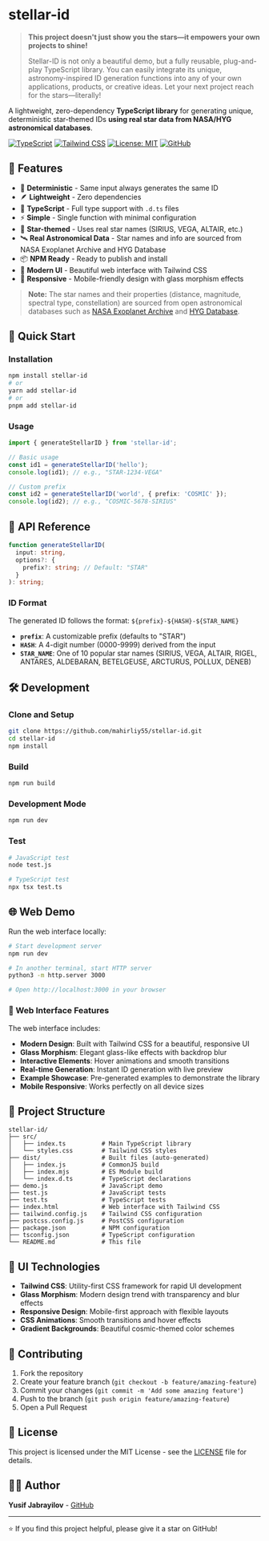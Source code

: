 # stellar-id

> **This project doesn't just show you the stars—it empowers your own projects to shine!**
> 
> Stellar-ID is not only a beautiful demo, but a fully reusable, plug-and-play TypeScript library. You can easily integrate its unique, astronomy-inspired ID generation functions into any of your own applications, products, or creative ideas. Let your next project reach for the stars—literally!

A lightweight, zero-dependency **TypeScript library** for generating unique, deterministic star-themed IDs **using real star data from NASA/HYG astronomical databases**.

[![TypeScript](https://img.shields.io/badge/TypeScript-007ACC?style=for-the-badge&logo=typescript&logoColor=white)](https://www.typescriptlang.org/)
[![Tailwind CSS](https://img.shields.io/badge/Tailwind_CSS-38B2AC?style=for-the-badge&logo=tailwind-css&logoColor=white)](https://tailwindcss.com/)
[![License: MIT](https://img.shields.io/badge/License-MIT-yellow.svg?style=for-the-badge)](https://opensource.org/licenses/MIT)
[![GitHub](https://img.shields.io/badge/GitHub-100000?style=for-the-badge&logo=github&logoColor=white)](https://github.com/mahirliy55/stellar-id)

## 🌟 Features

- 🎯 **Deterministic** - Same input always generates the same ID
- 🪶 **Lightweight** - Zero dependencies
- 📝 **TypeScript** - Full type support with `.d.ts` files
- ⚡ **Simple** - Single function with minimal configuration
- 🌟 **Star-themed** - Uses real star names (SIRIUS, VEGA, ALTAIR, etc.)
- 🛰️ **Real Astronomical Data** - Star names and info are sourced from NASA Exoplanet Archive and HYG Database
- 📦 **NPM Ready** - Ready to publish and install
- 🎨 **Modern UI** - Beautiful web interface with Tailwind CSS
- 📱 **Responsive** - Mobile-friendly design with glass morphism effects

> **Note:** The star names and their properties (distance, magnitude, spectral type, constellation) are sourced from open astronomical databases such as [NASA Exoplanet Archive](https://exoplanetarchive.ipac.caltech.edu/) and [HYG Database](https://astronexus.com/hyg).

## 🚀 Quick Start

### Installation

```bash
npm install stellar-id
# or
yarn add stellar-id
# or
pnpm add stellar-id
```

### Usage

```typescript
import { generateStellarID } from 'stellar-id';

// Basic usage
const id1 = generateStellarID('hello');
console.log(id1); // e.g., "STAR-1234-VEGA"

// Custom prefix
const id2 = generateStellarID('world', { prefix: 'COSMIC' });
console.log(id2); // e.g., "COSMIC-5678-SIRIUS"
```

## 📖 API Reference

```typescript
function generateStellarID(
  input: string,
  options?: {
    prefix?: string; // Default: "STAR"
  }
): string;
```

### ID Format
The generated ID follows the format: `${prefix}-${HASH}-${STAR_NAME}`

- **`prefix`**: A customizable prefix (defaults to "STAR")
- **`HASH`**: A 4-digit number (0000-9999) derived from the input
- **`STAR_NAME`**: One of 10 popular star names (SIRIUS, VEGA, ALTAIR, RIGEL, ANTARES, ALDEBARAN, BETELGEUSE, ARCTURUS, POLLUX, DENEB)

## 🛠️ Development

### Clone and Setup

```bash
git clone https://github.com/mahirliy55/stellar-id.git
cd stellar-id
npm install
```

### Build

```bash
npm run build
```

### Development Mode

```bash
npm run dev
```

### Test

```bash
# JavaScript test
node test.js

# TypeScript test
npx tsx test.ts
```

## 🌐 Web Demo

Run the web interface locally:

```bash
# Start development server
npm run dev

# In another terminal, start HTTP server
python3 -m http.server 3000

# Open http://localhost:3000 in your browser
```

### 🎨 Web Interface Features

The web interface includes:
- **Modern Design**: Built with Tailwind CSS for a beautiful, responsive UI
- **Glass Morphism**: Elegant glass-like effects with backdrop blur
- **Interactive Elements**: Hover animations and smooth transitions
- **Real-time Generation**: Instant ID generation with live preview
- **Example Showcase**: Pre-generated examples to demonstrate the library
- **Mobile Responsive**: Works perfectly on all device sizes

## 📁 Project Structure

```
stellar-id/
├── src/
│   ├── index.ts          # Main TypeScript library
│   └── styles.css        # Tailwind CSS styles
├── dist/                 # Built files (auto-generated)
│   ├── index.js          # CommonJS build
│   ├── index.mjs         # ES Module build
│   └── index.d.ts        # TypeScript declarations
├── demo.js               # JavaScript demo
├── test.js               # JavaScript tests
├── test.ts               # TypeScript tests
├── index.html            # Web interface with Tailwind CSS
├── tailwind.config.js    # Tailwind CSS configuration
├── postcss.config.js     # PostCSS configuration
├── package.json          # NPM configuration
├── tsconfig.json         # TypeScript configuration
└── README.md             # This file
```

## 🎨 UI Technologies

- **Tailwind CSS**: Utility-first CSS framework for rapid UI development
- **Glass Morphism**: Modern design trend with transparency and blur effects
- **Responsive Design**: Mobile-first approach with flexible layouts
- **CSS Animations**: Smooth transitions and hover effects
- **Gradient Backgrounds**: Beautiful cosmic-themed color schemes

## 🤝 Contributing

1. Fork the repository
2. Create your feature branch (`git checkout -b feature/amazing-feature`)
3. Commit your changes (`git commit -m 'Add some amazing feature'`)
4. Push to the branch (`git push origin feature/amazing-feature`)
5. Open a Pull Request

## 📄 License

This project is licensed under the MIT License - see the [LICENSE](LICENSE) file for details.

## 👨‍💻 Author

**Yusif Jabrayilov** - [GitHub](https://github.com/mahirliy55)

---

⭐ If you find this project helpful, please give it a star on GitHub! 